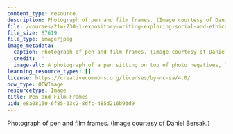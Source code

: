 ```yaml
---
content_type: resource
description: Photograph of pen and film frames. (Image courtesy of Daniel Bersak.)
file: /courses/21w-730-1-expository-writing-exploring-social-and-ethical-issues-through-film-and-print-fall-2002/e8a081506f8533c28dfc485d216b93d9_21w-730-1f02.jpg
file_size: 87619
file_type: image/jpeg
image_metadata:
  caption: Photograph of pen and film frames. (Image courtesy of Daniel Bersak.)
  credit: ''
  image-alt: A photograph of a pen sitting on top of photo negatives, lit from behind.
learning_resource_types: []
license: https://creativecommons.org/licenses/by-nc-sa/4.0/
ocw_type: OCWImage
resourcetype: Image
title: Pen and Film Frames
uid: e8a08150-6f85-33c2-8dfc-485d216b93d9
---
```

Photograph of pen and film frames. (Image courtesy of Daniel Bersak.)